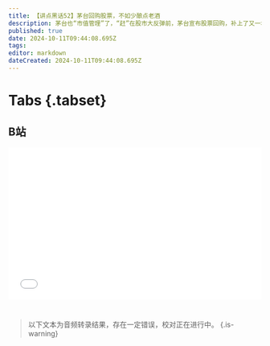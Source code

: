 ```yaml
---
title: 【讲点黑话52】茅台回购股票，不如少酿点老酒
description: 茅台也“市值管理”了，“赶”在股市大反弹前，茅台宣布股票回购，补上了又一块“先进模式”的组板。 作为贵州第一利税大户，最大的现金奶牛，茅台必须多挣钱，快挣钱，所以，哪怕可能动摇品牌好不容易建立起来的“顶奢”形象，也要不断扩大产能，试探市场的极限。 然而，营销奢侈品化，产能却快消品化，又面对白酒文化的衰退，茅台销量和价格齐飞的神话，到底还能讲多久，也许不久后就会见分晓。
published: true
date: 2024-10-11T09:44:08.695Z
tags: 
editor: markdown
dateCreated: 2024-10-11T09:44:08.695Z
---
```


# Tabs {.tabset}

## B站

<div style="position: relative; padding: 30% 45%;">
<iframe style="position: absolute; width: 100%; height: 100%; left: 0; top: 0;" src="//player.bilibili.com/player.html?&bvid=BV13F2mYGEZx&page=1&as_wide=1&high_quality=1&danmaku=1&autoplay=0" scrolling="no" border="0" frameborder="no" framespacing="0" allowfullscreen="true"></iframe>
</div>


#

> 以下文本为音频转录结果，存在一定错误，校对正在进行中。
{.is-warning}

